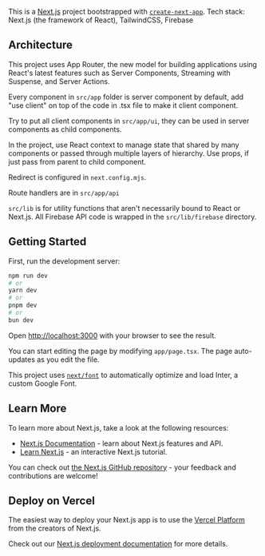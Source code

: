 This is a [Next.js](https://nextjs.org/) project bootstrapped with [`create-next-app`](https://github.com/vercel/next.js/tree/canary/packages/create-next-app).
Tech stack: Next.js (the framework of React), TailwindCSS, Firebase

## Architecture

This project uses App Router, the new model for building applications using React's latest features such as Server Components, Streaming with Suspense, and Server Actions.

Every component in `src/app` folder is server component by default, add "use client" on top of the code in .tsx file to make it client component.

Try to put all client components in `src/app/ui`, they can be used in server components as child components.

In the project, use React context to manage state that shared by many components or passed through multiple layers of hierarchy. Use props, if just pass from parent to child component.

Redirect is configured in `next.config.mjs`.  

Route handlers are in `src/app/api`

`src/lib` is for utility functions that aren't necessarily bound to React or Next.js. All Firebase API code is wrapped in the `src/lib/firebase` directory.

## Getting Started

First, run the development server:

```bash
npm run dev
# or
yarn dev
# or
pnpm dev
# or
bun dev
```

Open [http://localhost:3000](http://localhost:3000) with your browser to see the result.

You can start editing the page by modifying `app/page.tsx`. The page auto-updates as you edit the file.

This project uses [`next/font`](https://nextjs.org/docs/basic-features/font-optimization) to automatically optimize and load Inter, a custom Google Font.

## Learn More

To learn more about Next.js, take a look at the following resources:

- [Next.js Documentation](https://nextjs.org/docs) - learn about Next.js features and API.
- [Learn Next.js](https://nextjs.org/learn) - an interactive Next.js tutorial.

You can check out [the Next.js GitHub repository](https://github.com/vercel/next.js/) - your feedback and contributions are welcome!

## Deploy on Vercel

The easiest way to deploy your Next.js app is to use the [Vercel Platform](https://vercel.com/new?utm_medium=default-template&filter=next.js&utm_source=create-next-app&utm_campaign=create-next-app-readme) from the creators of Next.js.

Check out our [Next.js deployment documentation](https://nextjs.org/docs/deployment) for more details.
